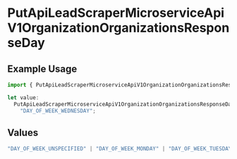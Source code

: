# PutApiLeadScraperMicroserviceApiV1OrganizationOrganizationsResponseDay

## Example Usage

```typescript
import { PutApiLeadScraperMicroserviceApiV1OrganizationOrganizationsResponseDay } from "oppulence-backend-sdk/models/operations";

let value:
  PutApiLeadScraperMicroserviceApiV1OrganizationOrganizationsResponseDay =
    "DAY_OF_WEEK_WEDNESDAY";
```

## Values

```typescript
"DAY_OF_WEEK_UNSPECIFIED" | "DAY_OF_WEEK_MONDAY" | "DAY_OF_WEEK_TUESDAY" | "DAY_OF_WEEK_WEDNESDAY" | "DAY_OF_WEEK_THURSDAY" | "DAY_OF_WEEK_FRIDAY" | "DAY_OF_WEEK_SATURDAY" | "DAY_OF_WEEK_SUNDAY"
```